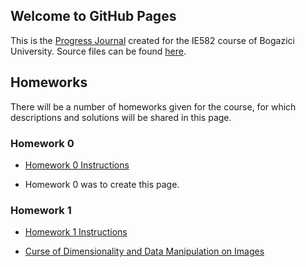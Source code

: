 ## Welcome to GitHub Pages

This is the [Progress Journal](https://bu-ie-582.github.io/fall21-cumhurkilic/) created for the IE582 course of Bogazici University. Source files can be found [here](https://github.com/BU-IE-582/fall21-cumhurkilic).


## Homeworks

There will be a number of homeworks given for the course, for which descriptions and solutions will be shared in this page.

### Homework 0

* [Homework 0 Instructions](https://bu-ie-582.github.io/fall21-cumhurkilic/IE582_Fall21_Homework_0.pdf)

* Homework 0 was to create this page.


### Homework 1

* [Homework 1 Instructions](https://bu-ie-582.github.io/fall21-cumhurkilic/IE582_Fall21_Homework_1.pdf)

* [Curse of Dimensionality and Data Manipulation on Images](https://bu-ie-582.github.io/fall21-cumhurkilic/IE582_HW1_Cumhur_Kılıç.html)
 
